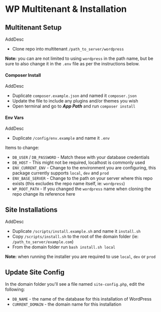 # WP Multitenant & Installation

## Multitenant Setup

AddDesc

- Clone repo into multitenant `/path_to_server/wordpress`

**Note:** you can are not limited to using `wordpress` in the path name, but be sure to also change it in the `.env` file as per the instructions below.

#### Composer Install

AddDesc

- Duplicate `composer.example.json` and named it `composer.json`
- Update the file to include any plugins and/or themes you wish
- Open terminal and go to ***App Path*** and run `composer install`

#### Env Vars

AddDesc

- Duplicate `/config/env.example` and name it `.env`

Items to change:

- `DB_USER` / `DB_PASSWORD` - Match these with your database credentials
- `DB_HOST` - This might not be required, localhost is commonly used
- `ENV_CURRENT_ENV` - Change to the environment you are configuring, this package currently supports `local`, `dev` and `prod`
- `ENV_BASE_SERVER` - Change to the path on your server where this repo exists (this excludes the repo name itself, ie: `wordpress`)
- `WP_ROOT_PATH` - If you changed the `wordpress` name when cloning the repo change its reference here 

## Site Installations

AddDesc

- Duplicate `/scripts/install.example.sh` and name it `install.sh`
- Copy `/scripts/install.sh` to the root of the domain folder (ie: `/path_to_server/example.com`)
- From the domain folder run `bash install.sh local`

**Note:** when running the installer you are required to use `local`, `dev` or `prod`

## Update Site Config

In the domain folder you'll see a file named `site-config.php`, edit the following:

- `DB_NAME` - the name of the database for this installation of WordPress
- `CURRENT_DOMAIN` - the domain name for this installation
